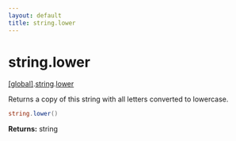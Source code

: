 ```yaml
---
layout: default
title: string.lower
---
```


# string.lower

[\[global\]]({{site.baseurl}}/docs/).[string]({{site.baseurl}}/docs/string/).[lower]({{site.baseurl}}/docs/string/lower/)

Returns a copy of this string with all letters converted to lowercase.

```cs
string.lower()
```

**Returns:** string
